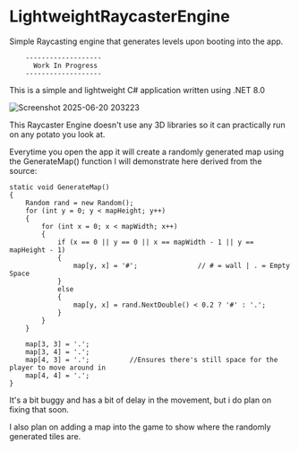 # LightweightRaycasterEngine
Simple Raycasting engine that generates levels upon booting into the app. 

        -------------------
          Work In Progress
        -------------------
This is a simple and lightweight C# application written using .NET 8.0 


![Screenshot 2025-06-20 203223](https://github.com/user-attachments/assets/8d82003b-e7cf-4de8-89dd-2b2ea851a12f)

This Raycaster Engine doesn't use any 3D libraries so it can practically run on any potato you look at.

Everytime you open the app it will create a randomly generated map using the GenerateMap() function I will demonstrate here derived from the source:

    static void GenerateMap()
    {
        Random rand = new Random();
        for (int y = 0; y < mapHeight; y++)
        {
            for (int x = 0; x < mapWidth; x++)
            {
                if (x == 0 || y == 0 || x == mapWidth - 1 || y == mapHeight - 1)
                {
                    map[y, x] = '#';               // # = wall | . = Empty Space
                }
                else
                {
                    map[y, x] = rand.NextDouble() < 0.2 ? '#' : '.';
                }
            }
        }

        map[3, 3] = '.';       
        map[3, 4] = '.';
        map[4, 3] = '.';          //Ensures there's still space for the player to move around in
        map[4, 4] = '.';
    }


It's a bit buggy and has a bit of delay in the movement, but i do plan on fixing that soon. 

I also plan on adding a map into the game to show where the randomly generated tiles are. 
